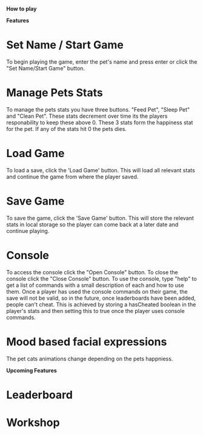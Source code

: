 **How to play**


**Features**

# Set Name / Start Game
To begin playing the game, enter the pet's name and press enter or click the "Set Name/Start Game" button.

# Manage Pets Stats
To manage the pets stats you have three buttons. "Feed Pet", "Sleep Pet" and "Clean Pet". These stats decrement over time its the players responability to keep these above 0. These 3 stats form the happiness stat for the pet. If any of the stats hit 0 the pets dies.

# Load Game
To load a save, click the 'Load Game' button. This will load all relevant stats and continue the game from where the player saved.

# Save Game
To save the game, click the 'Save Game' button. This will store the relevant stats in local storage so the player can come back at a later date 
and continue playing.

# Console
To access the console click the "Open Console" button. To close the console click the "Close Console" button. To use the console, type "help" to get a list of commands with a small description of each and how to use them. Once a player has used the console commands on their game, the save will not be valid, so in the future, once leaderboards have been added, people can't cheat. This is achieved by storing a hasCheated boolean in the player's stats and then setting this to true once the player uses console commands.

# Mood based facial expressions
The pet cats animations change depending on the pets happniess.

**Upcoming Features**

# Leaderboard 


# Workshop